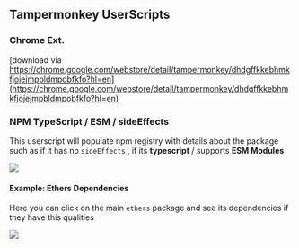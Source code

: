 ## Tampermonkey UserScripts 

### Chrome Ext.

[download via https://chrome.google.com/webstore/detail/tampermonkey/dhdgffkkebhmkfjojejmpbldmpobfkfo?hl=en](https://chrome.google.com/webstore/detail/tampermonkey/dhdgffkkebhmkfjojejmpbldmpobfkfo?hl=en)

### NPM TypeScript / ESM / sideEffects 

This userscript will populate npm registry with details about the package such as if it has no `sideEffects` , if its **typescript** / supports **ESM Modules**

![](https://d.pr/i/8Q87sn.jpeg)

#### Example: Ethers Dependencies 

Here you can click on the main `ethers` package and see its dependencies if they have this qualities 

![](https://d.pr/i/wLEIph.jpeg)
